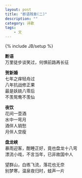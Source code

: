 ```yaml
---
layout: post
title: "断语残章(二)"
description: ""
category: 诗歌
tags: 
    - 文
---
```

{% include JB/setup %}

**断语**  
万里徒步谈笑过，何惧前路再长征

**贺新婚**  
七年之痒轻舟过   
八年抗战修正果   
最是妖娆八零后   
不羡鸳鸯不羡仙

**夜饮**  
花间一壶酒   
水中一弯月   
酒伴人销愁   
月伴人空瘦  

**盘龙峡**  
暴雨迎客，酣睡正好，竟也盘龙十八弯    
漂流小戏，不言当年，已非故国中人    

望群山，白练飞流，落花也无奈    
别梦寒，温泉夜归时，蛙声一片


